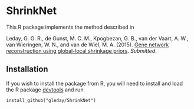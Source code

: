 # ShrinkNet

This R package implements the method described in

Leday, G. G. R., de Gunst, M. C. M., Kpogbezan, G. B., van der Vaart, A. W., van Wieringen, W. N., and van de Wiel, M. A. (2015).
[Gene network reconstruction using global-local shrinkage priors](http://arxiv.org/abs/1510.03771). *Submitted*.

## Installation

If you wish to install the package from R, you will need to install and load the R package [devtools](https://cran.r-project.org/web/packages/devtools/index.html) and run

`install_github("gleday/ShrinkNet")`
